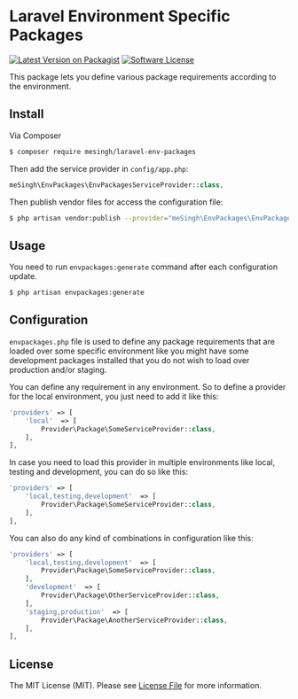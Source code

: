 # Laravel Environment Specific Packages

[![Latest Version on Packagist][ico-version]][link-packagist]
[![Software License][ico-license]](LICENSE.md)

This package lets you define various package requirements according to the environment.

## Install

Via Composer

``` bash
$ composer require mesingh/laravel-env-packages
```

Then add the service provider in `config/app.php`:

``` php
meSingh\EnvPackages\EnvPackagesServiceProvider::class,
```

Then publish vendor files for access the configuration file:

``` bash
$ php artisan vendor:publish --provider="meSingh\EnvPackages\EnvPackagesServiceProvider"
```

## Usage

You need to run ```envpackages:generate``` command after each configuration update.

``` bash
$ php artisan envpackages:generate
```

## Configuration

```envpackages.php``` file is used to define any package requirements that are loaded over some specific environment like you might have some 
development packages installed that you do not wish to load over production and/or staging.

You can define any requirement in any environment. So to define a provider for the local environment, you just need to add it like this:

``` php
'providers' => [
    'local'  => [
        Provider\Package\SomeServiceProvider::class,
    ],
],
```

In case you need to load this provider in multiple environments like local, testing and development, you can do so like this:

``` php
'providers' => [
    'local,testing,development'  => [
        Provider\Package\SomeServiceProvider::class,
    ],
],
```

You can also do any kind of combinations in configuration like this:

``` php
'providers' => [
    'local,testing,development'  => [
        Provider\Package\SomeServiceProvider::class,
    ],
    'development'  => [
        Provider\Package\OtherServiceProvider::class,
    ],
    'staging,production'  => [
        Provider\Package\AnotherServiceProvider::class,
    ],
],
```

## License

The MIT License (MIT). Please see [License File](LICENSE.md) for more information.

[ico-version]: https://img.shields.io/packagist/v/meSingh/laravel-env-packages.svg?style=flat-square
[ico-license]: https://img.shields.io/badge/license-MIT-brightgreen.svg?style=flat-square
[link-packagist]: https://packagist.org/packages/meSingh/laravel-env-packages


